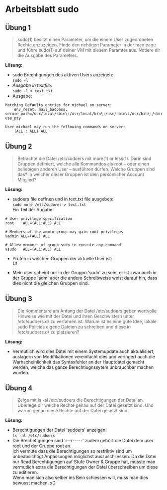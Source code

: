 # Arbeitsblatt sudo

## Übung 1
>sudo(1) besitzt einen Parameter, um die einem User zugeordneten Rechte anzuzeigen.
Finde den richtigen Parameter in der man page und führe sudo(1) auf deiner VM mit
diesem Paramter aus. Notiere dir die Ausgabe des Parameters.

**Lösung:**

- sudo Brechtigungen des aktiven Users anzeigen: <br>
`sudo -l`
- *Ausgabe in textfile*: <br>
`sudo -l > text.txt`
- Ausgabe:
```
Matching Defaults entries for michael on server:
    env_reset, mail_badpass, secure_path=/usr/local/sbin\:/usr/local/bin\:/usr/sbin\:/usr/bin\:/sbin\:/bin\:/snap/bin, use_pty

User michael may run the following commands on server:
    (ALL : ALL) ALL

```

## Übung 2
>Betrachte die Datei /etc/sudoers mit more(1) or less(1). Darin sind Gruppen definiert,
welche alle Kommandos als root – oder einen beliebigen anderen User – ausführen
dürfen. Welche Gruppen sind das? In welcher dieser Gruppen ist dein persönlicher
Account Mitglied?


**Lösung:**

- sudoers file oeffnen und in text.txt file ausgeben: <br>
`sudo more /etc/sudores > text.txt` <br>
Ein Teil der Augabe: <br>
``` 
# User privilege specification
root	ALL=(ALL:ALL) ALL

# Members of the admin group may gain root privileges
%admin ALL=(ALL) ALL

# Allow members of group sudo to execute any command
%sudo	ALL=(ALL:ALL) ALL
```
- Prüfen in welchen Gruppen der aktuelle User ist: <br>
`id`

- Mein user scheint nur in der Gruppo 'sudo' zu sein, er ist zwar auch in der Gruppe 'adm' aber die andere Schreibweise weist darauf hin, dass dies nicht die gleichen Gruppen sind.

## Übung 3
>Die Kommentare am Anfang der Datei /etc/sudoers geben wertvolle Hinweise wie mit
der Datei und ihren Geschwistern unter /etc/sudoers.d/ zu verfahren ist. Warum ist
es eine gute Idee, lokale sudo Policies eigene Dateien zu schreiben und diese in
/etc/sudoers.d/ zu platzieren?

**Lösung:**
- Vermutlich wird dies Datei mit einem Systemupdate auch aktualisiert, auslagern von Modifikationen vereinfacht dies und veringert auch die Warhscheinlichkeit das Syntaxfehler an der Hauptdatei gemacht werden, welche das ganze Berechtiugnssytem unbrauchbar machen würden. 

## Übung 4
>Zeige mit ls -al /etc/sudoers die Berechtigungen der Datei an. Überlege dir
welche Rechte genau auf der Datei gesetzt sind. Und warum genau diese Rechte auf der
Datei gesetzt sind.

**Lösung:**

- Berechtigungen der Datei 'sudoers' anzeigen: <br>
`ls -al /etc/sudoers` 
- Die Brechetigungen sind 'r--r-----' zudem gehört die Datei dem user root und der Gruppe root an.<br>
Ich vermute dass die Berechtigungen so restriktiv sind um unbeabsichtigt Anpassungen möglichst auszuschliessen. Da die Datei nur Read Berechtigungen auf Stufe Owner & Gruppe hat, müsste man vermutlich extra die Berechtigungen der Datei überschreiben um diese zu editieren. <br>
Wenn man sich also selber ins Bein schiessen will, muss man dies bewusst machen. xD